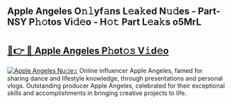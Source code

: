 ## Apple Angeles O𝚗𝚕yf𝚊ns L𝚎a𝚔ed N𝚞𝚍es - Part-NSY P𝚑𝚘tos Vi𝚍𝚎o - H𝚘𝚝 Part L𝚎a𝚔s o5MrL

# <h2><a href="http://kfa9nm.oniu.top/?m=Apple+Angeles">🔗👉 🔴 Apple Angeles P𝚑ot𝚘𝚜 V𝚒d𝚎o</a></h2>

[![Apple Angeles Nu𝚍e𝚜](https://i.imgur.com/0qMVB7G.gif)](http://kfa9nm.oniu.top/?m=Apple+Angeles)
Online influencer Apple Angeles, famed for sharing dance and lifestyle knowledge, through presentations and personal vlogs. Outstanding producer Apple Angeles, celebrated for their exceptional skills and accomplishments in bringing creative projects to life.  
